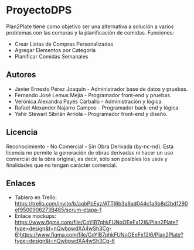 # ProyectoDPS

Plan2Plate tiene como objetivo ser una alternativa a solución a varios problemas con las compras y la planificación de comidas.
Funciones:
* Crear Listas de Compras Personalizadas
* Agregar Elementos por Categoría
* Planificar Comidas Semanales

## Autores

* Javier Ernesto Pérez Joaquín - Administrador base de datos y pruebas.
* Fernando José Lemus Mejía - Programador front-end y pruebas.
* Verónica Alexandra Payés Carballo - Administración y lógica.
* Rafael Alexander Najarro Campos - Programador back-end y lógica.
* Yahir Stewart Sibrián Arriola - Programador front-end y diseño.

## Licencia

Reconocimiento - No Comercial - Sin Obra Derivada (by-nc-nd).
Esta licencia no permite la generación de obras derivadas ni hacer un uso comercial de la obra original, 
es decir, sólo son posibles los usos y finalidades que no tengan carácter comercial.


## Enlaces

- Tablero en Trello: https://trello.com/invite/b/aqbPbExz/ATTI6b3a6ad044c1a3b8d2bd1290ef9500906273B485/scrum-etapa-1
- Enlace mockups: https://www.figma.com/file/CoYlB7qhkFUNoOEeFx12I6/Plan2Plate?type=design&t=nQwbpwdXA4wSh3Cg-6)https://www.figma.com/file/CoYlB7qhkFUNoOEeFx12I6/Plan2Plate?type=design&t=nQwbpwdXA4wSh3Cg-6
